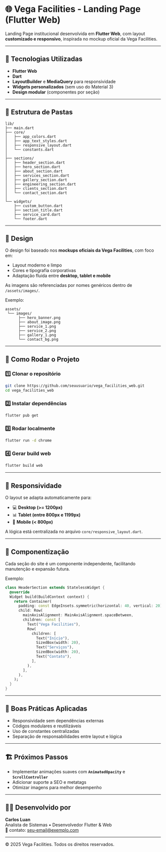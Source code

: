 # 🌐 Vega Facilities - Landing Page (Flutter Web)

Landing Page institucional desenvolvida em **Flutter Web**, com layout **customizado e responsivo**, inspirada no mockup oficial da Vega Facilities.

---

## 🚀 Tecnologias Utilizadas

- **Flutter Web**
- **Dart**
- **LayoutBuilder** e **MediaQuery** para responsividade
- **Widgets personalizados** (sem uso do Material 3)
- **Design modular** (componentes por seção)

---

## 📂 Estrutura de Pastas

```
lib/
├── main.dart
├── core/
│   ├── app_colors.dart
│   ├── app_text_styles.dart
│   ├── responsive_layout.dart
│   └── constants.dart
│
├── sections/
│   ├── header_section.dart
│   ├── hero_section.dart
│   ├── about_section.dart
│   ├── services_section.dart
│   ├── gallery_section.dart
│   ├── engineering_section.dart
│   ├── clients_section.dart
│   └── contact_section.dart
│
└── widgets/
    ├── custom_button.dart
    ├── section_title.dart
    ├── service_card.dart
    └── footer.dart
```

---

## 🎨 Design

O design foi baseado nos **mockups oficiais da Vega Facilities**, com foco em:

- Layout moderno e limpo  
- Cores e tipografia corporativas  
- Adaptação fluida entre **desktop, tablet e mobile**

As imagens são referenciadas por nomes genéricos dentro de `/assets/images/`.

Exemplo:
```
assets/
 └── images/
      ├── hero_banner.png
      ├── about_image.png
      ├── service_1.png
      ├── service_2.png
      ├── gallery_1.png
      └── contact_bg.png
```

---

## 🧱 Como Rodar o Projeto

### 1️⃣ Clonar o repositório
```bash
git clone https://github.com/seuusuario/vega_facilities_web.git
cd vega_facilities_web
```

### 2️⃣ Instalar dependências
```bash
flutter pub get
```

### 3️⃣ Rodar localmente
```bash
flutter run -d chrome
```

### 4️⃣ Gerar build web
```bash
flutter build web
```

---

## 📱 Responsividade

O layout se adapta automaticamente para:
- 💻 **Desktop (>= 1200px)**
- 📊 **Tablet (entre 800px e 1199px)**
- 📱 **Mobile (< 800px)**

A lógica está centralizada no arquivo `core/responsive_layout.dart`.

---

## 🧩 Componentização

Cada seção do site é um componente independente, facilitando manutenção e expansão futura.

Exemplo:
```dart
class HeaderSection extends StatelessWidget {
  @override
  Widget build(BuildContext context) {
    return Container(
      padding: const EdgeInsets.symmetric(horizontal: 40, vertical: 20),
      child: Row(
        mainAxisAlignment: MainAxisAlignment.spaceBetween,
        children: const [
          Text("Vega Facilities"),
          Row(
            children: [
              Text("Início"),
              SizedBox(width: 20),
              Text("Serviços"),
              SizedBox(width: 20),
              Text("Contato"),
            ],
          ),
        ],
      ),
    );
  }
}
```

---

## 🧠 Boas Práticas Aplicadas

- Responsividade sem dependências externas
- Códigos modulares e reutilizáveis
- Uso de constantes centralizadas
- Separação de responsabilidades entre layout e lógica

---

## 🏗️ Próximos Passos

- Implementar animações suaves com **`AnimatedOpacity`** e **`ScrollController`**
- Adicionar suporte a SEO e metatags
- Otimizar imagens para melhor desempenho

---

## 👨‍💻 Desenvolvido por

**Carlos Luan**  
Analista de Sistemas • Desenvolvedor Flutter & Web  
📧 contato: [seu-email@exemplo.com](mailto:seu-email@exemplo.com)

---

© 2025 Vega Facilities. Todos os direitos reservados.

